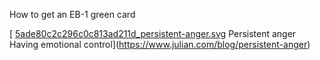 How to get an EB-1 green card

[  [5ade80c2c296c0c813ad211d_persistent-anger.svg](../_resources/51fa765fdc5a611167349d28232c89c9.bin) Persistent anger  Having emotional control](https://www.julian.com/blog/persistent-anger)